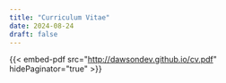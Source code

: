 ```yaml
---
title: "Curriculum Vitae"
date: 2024-08-24
draft: false
---
```

{{< embed-pdf src="http://dawsondev.github.io/cv.pdf" hidePaginator="true" >}}